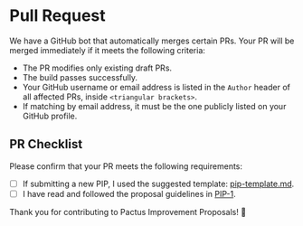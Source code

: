 # Pull Request

We have a GitHub bot that automatically merges certain PRs. Your PR will be merged immediately if it meets the following criteria:

- The PR modifies only existing draft PRs.
- The build passes successfully.
- Your GitHub username or email address is listed in the `Author` header of all affected PRs, inside `<triangular brackets>`.
- If matching by email address, it must be the one publicly listed on your GitHub profile.

## PR Checklist

Please confirm that your PR meets the following requirements:

- [ ] If submitting a new PIP, I used the suggested template: [pip-template.md](https://github.com/pactus-project/PIPs/blob/master/pip-template.md).
- [ ] I have read and followed the proposal guidelines in [PIP-1](https://pips.pactus.org/PIPs/pip-1).

Thank you for contributing to Pactus Improvement Proposals! 🚀
